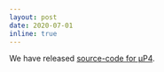 ```yaml
---
layout: post
date: 2020-07-01
inline: true
---
```


We have released <a href="https://github.com/cornell-netlab/MicroP4" target="_blank">source-code for µP4</a>.

